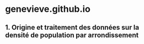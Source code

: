 # genevieve.github.io
## 1. Origine et traitement des données sur la densité de population par arrondissement
